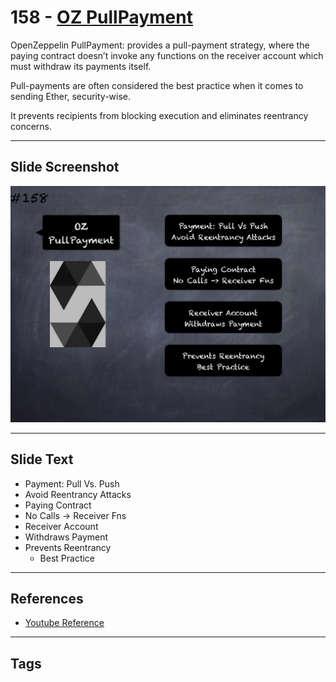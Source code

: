 # 158 - [OZ PullPayment](OZ%20PullPayment.md)
OpenZeppelin PullPayment: provides a pull-payment strategy, where the paying contract doesn’t invoke any functions on the receiver account which must withdraw its payments itself. 

Pull-payments are often considered the best practice when it comes to sending Ether, security-wise. 

It prevents recipients from blocking execution and eliminates reentrancy concerns.
___
## Slide Screenshot
![158.jpg](../../images/3.%20Solidity%20201/158.jpg)
___
## Slide Text
- Payment: Pull Vs. Push
- Avoid Reentrancy Attacks
- Paying Contract
- No Calls -> Receiver Fns
- Receiver Account
- Withdraws Payment
- Prevents Reentrancy
	- Best Practice
___
## References
- [Youtube Reference](https://youtu.be/C0zBhTgppLQ?t=2093)
___
## Tags